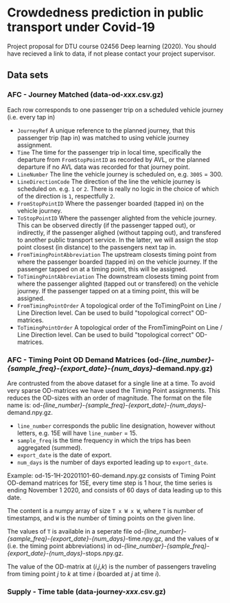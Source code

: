 # Crowdedness prediction in public transport under Covid-19

Project proposal for DTU course 02456 Deep learning (2020). You should have recieved a link to data, if not please contact your project supervisor.

## Data sets

### AFC - Journey Matched (data-od-*xxx*.csv.gz)
Each row corresponds to one passenger trip on a scheduled vehicle journey (i.e. every tap in)
- ``JourneyRef`` A unique reference to the planned journey, that this passenger trip (tap in) was matched to using vehicle journey assignment.
- ``Time`` The time for the passenger trip in local time, specifically the departure from ``FromStopPointID`` as recorded by AVL, or the planned departure if no AVL data was recorded for that journey point.
- ``LineNumber`` The line the vehicle journey is scheduled on, e.g. ``300S`` = 300.
- ``LineDirectionCode`` The direction of the line the vehicle journey is scheduled on. e.g. ``1`` or ``2``. There is really no logic in the choice of which of the direction is ``1``, respectfully ``2``.
- ``FromStopPointID`` Where the passenger boarded (tapped in) on the vehicle journey.
- ``ToStopPointID`` Where the passenger alighted from the vehicle journey. This can be observed directly (if the passenger tapped out), or indirectly, if the passenger alighed (without tapping out), and transfered to another public transport service. In the latter, we will assign the stop point closest (in distance) to the passengers next tap in.
- ``FromTimingPointAbbreviation`` The upstream closests timing point from where the passenger boarded (tapped in) on the vehicle journey. If the passenger tapped on at a timing point, this will be assigned.
- ``ToTimingPointAbbreviation`` The downstream closests timing point from where the passenger alighted (tapped out or transfered) on the vehicle journey. If the passenger tapped on at a timing point, this will be assigned.
- ``FromTimingPointOrder`` A topological order of the ToTimingPoint on Line / Line Direction level. Can be used to build "topological correct" OD-matrices.
- ``ToTimingPointOrder`` A topological order of the FromTimingPoint on Line / Line Direction level. Can be used to build "topological correct" OD-matrices.

### AFC - Timing Point OD Demand Matrices (od-*{line_number}*-*{sample_freq}*-*{export_date}*-*{num_days}*-demand.npy.gz)
Are contrusted from the above dataset for a single line at a time. To avoid very sparse OD-matrices we have used the Timing Point assignments. This reduces the OD-sizes with an order of magnitude. The format on the file name is: od-*{line_number}*-*{sample_freq}*-*{export_date}*-*{num_days}*-demand.npy.gz. 
- `line_number` corresponds the public line designation, however without letters, e.g. 15E will have `line_number` = 15. 
- `sample_freq` is the time frequency in which the trips has been aggregated (summed).
- `export_date` is the date of export.
- `num_days` is the number of days exported leading up to `export_date`.

Example: od-15-1H-20201101-60-demand.npy.gz consists of Timing Point OD-demand matrices for 15E, every time step is 1 hour, the time series is ending November 1 2020, and consists of 60 days of data leading up to this date.

The content is a numpy array of size ``T x W x W``, where `T` is number of timestamps, and `W` is the number of timing points on the given line.

The values of ``T`` is available in a seperate file od-*{line_number}*-*{sample_freq}*-*{export_date}*-*{num_days}*-time.npy.gz, and the values of `W` (i.e. the timing point abbreviations) in od-*{line_number}*-*{sample_freq}*-*{export_date}*-*{num_days}*-stops.npy.gz.

The value of the OD-matrix at (*i*,*j*,*k*) is the number of passengers traveling from timing point *j* to *k* at time *i* (boarded at *j* at time *i*). 

### Supply - Time table (data-journey-*xxx*.csv.gz)
